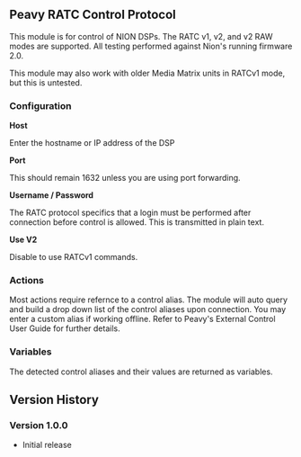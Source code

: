 ## Peavy RATC Control Protocol

This module is for control of NION DSPs. The RATC v1, v2, and v2 RAW modes are supported. All testing performed against Nion's running firmware 2.0.

This module may also work with older Media Matrix units in RATCv1 mode, but this is untested.

### Configuration

**Host** 

Enter the hostname or IP address of the DSP

**Port**

This should remain 1632 unless you are using port forwarding.

**Username / Password**

The RATC protocol specifics that a login must be performed after connection before control is allowed. This is transmitted in plain text.


**Use V2**

Disable to use RATCv1 commands.

### Actions

Most actions require refernce to a control alias. The module will auto query and build a drop down list of the control aliases upon connection. You may enter a custom alias if working offline. Refer to Peavy's External Control User Guide for further details.

### Variables

The detected control aliases and their values are returned as variables. 

## Version History

### Version 1.0.0
- Initial release